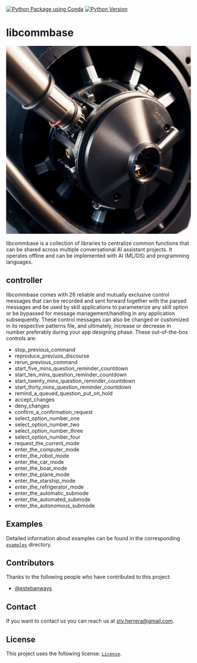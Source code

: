 [![Python Package using Conda](https://github.com/mydroidandi/commbase/actions/workflows/python-package-conda.yml/badge.svg)](https://github.com/mydroidandi/commbase/actions/workflows/python-package-conda.yml)
[![Python Version](https://img.shields.io/badge/Python-3.10%20%7C%203.11%20%7C%203.12-blue)](https://img.shields.io/badge/python-3.10%20%7C%203.11%20%7C%203.12-blue)

# libcommbase

<img alt="libcommbase" src="libcommbase.jpg?raw=true" width="512" height="512" />

libcommbase is a collection of libraries to centralize common functions that can be shared across multiple conversational AI assistant projects. It operates offline and can be implemented with AI (ML/DS) and programming languages.

## controller

libcommbase comes with 26 reliable and mutually exclusive control messages that can be recorded and sent forward together with the parsed messages and be used by skill applications to parameterize any skill option or be bypassed for message management/handling in any application subsequently. These control messages can also be changed or customized in its respective patterns file, and ultimately, increase or decrease in number preferably during your app designing phase. These out-of-the-box controls are:

* stop_previous_command
* reproduce_previuos_discourse
* rerun_previous_command
* start_five_mins_question_reminder_countdown
* start_ten_mins_question_reminder_countdown
* start_twenty_mins_question_reminder_countdown
* start_thirty_mins_question_reminder_countdown
* remind_a_queued_question_put_on_hold
* accept_changes
* deny_changes
* confirm_a_confirmation_request
* select_option_number_one
* select_option_number_two
* select_option_number_three
* select_option_number_four
* request_the_current_mode
* enter_the_computer_mode
* enter_the_robot_mode
* enter_the_car_mode
* enter_the_boat_mode
* enter_the_plane_mode
* enter_the_starship_mode
* enter_the_refrigerator_mode
* enter_the_automatic_submode
* enter_the_automated_submode
* enter_the_autonomous_submode

## Examples

Detailed information about examples can be found in the corresponding [`examples`](./examples) directory.

## Contributors

Thanks to the following people who have contributed to this project:

* [@estebanways](https://github.com/estebanways)

## Contact

If you want to contact us you can reach us at <stv.herrera@gmail.com>.

## License

This project uses the following license: [`License`](./COPYING).
